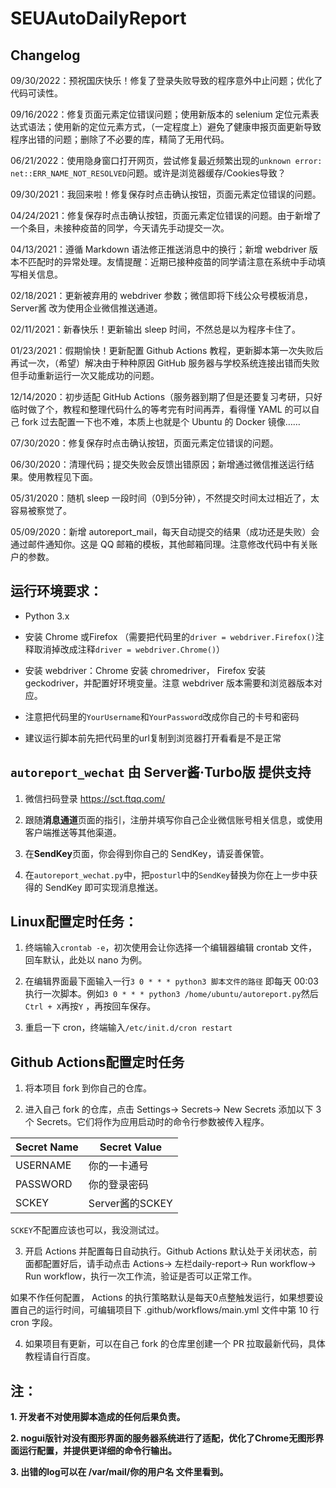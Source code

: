 # SEUAutoDailyReport

## Changelog

09/30/2022：预祝国庆快乐！修复了登录失败导致的程序意外中止问题；优化了代码可读性。

09/16/2022：修复页面元素定位错误问题；使用新版本的 selenium 定位元素表达式语法；使用新的定位元素方式，（一定程度上）避免了健康申报页面更新导致程序出错的问题；删除了不必要的库，精简了无用代码。

06/21/2022：使用隐身窗口打开网页，尝试修复最近频繁出现的`unknown error: net::ERR_NAME_NOT_RESOLVED`问题。或许是浏览器缓存/Cookies导致？

09/30/2021：我回来啦！修复保存时点击确认按钮，页面元素定位错误的问题。

04/24/2021：修复保存时点击确认按钮，页面元素定位错误的问题。由于新增了一个条目，未接种疫苗的同学，今天请先手动提交一次。

04/13/2021：遵循 Markdown 语法修正推送消息中的换行；新增 webdriver 版本不匹配时的异常处理。友情提醒：近期已接种疫苗的同学请注意在系统中手动填写相关信息。

02/18/2021：更新被弃用的 webdriver 参数；微信即将下线公众号模板消息，Server酱 改为使用企业微信推送通道。

02/11/2021：新春快乐！更新输出 sleep 时间，不然总是以为程序卡住了。

01/23/2021：假期愉快！更新配置 Github Actions 教程，更新脚本第一次失败后再试一次，（希望）解决由于种种原因 GitHub 服务器与学校系统连接出错而失败但手动重新运行一次又能成功的问题。

12/14/2020：初步适配 GitHub Actions（服务器到期了但是还要复习考研，只好临时做了个，教程和整理代码什么的等考完有时间再弄，看得懂 YAML 的可以自己 fork 过去配置一下也不难，本质上也就是个 Ubuntu 的 Docker 镜像……

07/30/2020：修复保存时点击确认按钮，页面元素定位错误的问题。

06/30/2020：清理代码；提交失败会反馈出错原因；新增通过微信推送运行结果。使用教程见下面。

05/31/2020：随机 sleep 一段时间（0到5分钟），不然提交时间太过相近了，太容易被察觉了。

05/09/2020：新增 autoreport_mail，每天自动提交的结果（成功还是失败）会通过邮件通知你。这是 QQ 邮箱的模板，其他邮箱同理。注意修改代码中有关账户的参数。



## 运行环境要求：

+ Python 3.x

+ 安装 Chrome 或Firefox （需要把代码里的`driver = webdriver.Firefox()`注释取消掉改成注释`driver = webdriver.Chrome()`）

+ 安装 webdriver：Chrome 安装 chromedriver， Firefox 安装 geckodriver，并配置好环境变量。注意 webdriver 版本需要和浏览器版本对应。

+ 注意把代码里的`YourUsername`和`YourPassword`改成你自己的卡号和密码

+ 建议运行脚本前先把代码里的url复制到浏览器打开看看是不是正常



## `autoreport_wechat` 由 Server酱·Turbo版 提供支持

1. 微信扫码登录 https://sct.ftqq.com/

2. 跟随**消息通道**页面的指引，注册并填写你自己企业微信账号相关信息，或使用客户端推送等其他渠道。

3. 在**SendKey**页面，你会得到你自己的 SendKey，请妥善保管。

4. 在`autoreport_wechat.py`中，把`posturl`中的`SendKey`替换为你在上一步中获得的 SendKey 即可实现消息推送。



## Linux配置定时任务：

1. 终端输入`crontab -e`，初次使用会让你选择一个编辑器编辑 crontab 文件，回车默认，此处以 nano 为例。

2. 在编辑界面最下面输入一行`3 0 * * * python3 脚本文件的路径` 即每天 00:03 执行一次脚本。例如`3 0 * * * python3 /home/ubuntu/autoreport.py`然后`Ctrl + X`再按`Y` ，再按回车保存。

3. 重启一下 cron，终端输入`/etc/init.d/cron restart` 



## Github Actions配置定时任务

1. 将本项目 fork 到你自己的仓库。

2. 进入自己 fork 的仓库，点击 Settings-> Secrets-> New Secrets 添加以下 3 个 Secrets。它们将作为应用启动时的命令行参数被传入程序。

| Secret Name | Secret Value |
| ----------- | -----------  |
| USERNAME    | 你的一卡通号  |
| PASSWORD    | 你的登录密码  |
| SCKEY       | Server酱的SCKEY     |

`SCKEY`不配置应该也可以，我没测试过。

3. 开启 Actions 并配置每日自动执行。Github Actions 默认处于关闭状态，前面都配置好后，请手动点击 Actions-> 左栏daily-report-> Run workflow-> Run workflow，执行一次工作流，验证是否可以正常工作。

如果不作任何配置， Actions 的执行策略默认是每天0点整触发运行，如果想要设置自己的运行时间，可编辑项目下 .github/workflows/main.yml 文件中第 10 行 cron 字段。

4. 如果项目有更新，可以在自己 fork 的仓库里创建一个 PR 拉取最新代码，具体教程请自行百度。


## 注： 

**1. 开发者不对使用脚本造成的任何后果负责。** 

**2. nogui版针对没有图形界面的服务器系统进行了适配，优化了Chrome无图形界面运行配置，并提供更详细的命令行输出。** 

**3. 出错的log可以在 /var/mail/你的用户名 文件里看到。**
